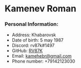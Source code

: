 # Kamenev Roman

### Personal Information:
 * Address: Khabarovsk
 * Date of birth: 5 may 1987
 * Discord: rv87k#1497
 * GitHub: [RV87K](https://github.com/RV87K)
 * Email: [kamehebr@gmail.com](https://kamehebr@gmail.com)
 * Phone number: +79142123030


